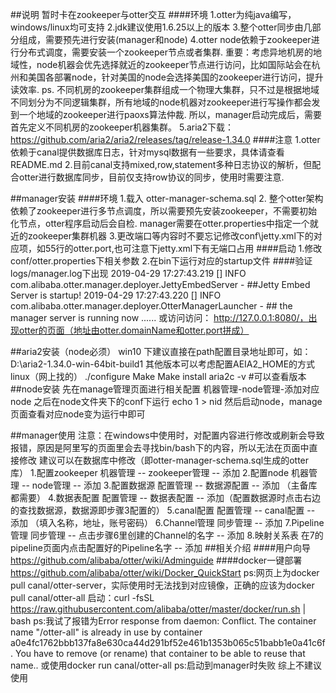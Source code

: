 ##说明
    暂时卡在zookeeper与otter交互
####环境
    1.otter为纯java编写，windows/linux均可支持
    2.jdk建议使用1.6.25以上的版本
    3.整个otter同步由几部分组成，需要预先进行安装(manager和node)
    4.otter node依赖于zookeeper进行分布式调度，需要安装一个zookeeper节点或者集群.
        重要：考虑异地机房的地域性，node机器会优先选择就近的zookeeper节点进行访问，比如国际站会在杭州和美国各部署node，针对美国的node会选择美国的zookeeper进行访问，提升读效率. 
        ps. 不同机房的zookeeper集群组成一个物理大集群，只不过是根据地域不同划分为不同逻辑集群，所有地域的node机器对zookeeper进行写操作都会发到一个地域的zookeeper进行paoxs算法仲裁.
        所以，manager启动完成后，需要首先定义不同机房的zookeeper机器集群。
    5.aria2下载：https://github.com/aria2/aria2/releases/tag/release-1.34.0
####注意
    1.otter依赖于canal提供数据库日志，针对mysql数据有一些要求，具体请查看README.md
    2.目前canal支持mixed,row,statement多种日志协议的解析，但配合otter进行数据库同步，目前仅支持row协议的同步，使用时需要注意.
        
##manager安装
####环境
    1.载入 otter-manager-schema.sql
    2. 整个otter架构依赖了zookeeper进行多节点调度，所以需要预先安装zookeeper，不需要初始化节点，otter程序启动后会自检.
    manager需要在otter.properties中指定一个就近的zookeeper集群机器
    3.更改端口等内容时不要忘记修改conf\jetty.xml下的对应项，如55行的otter.port,也可注意下jetty.xml下有无端口占用
####启动
    1.修改conf/otter.properties下相关参数
    2.在bin下运行对应的startup文件
####验证
    logs/manager.log下出现
    2019-04-29 17:27:43.219 [] INFO  com.alibaba.otter.manager.deployer.JettyEmbedServer - ##Jetty Embed Server is startup!
    2019-04-29 17:27:43.220 [] INFO  com.alibaba.otter.manager.deployer.OtterManagerLauncher - ## the manager server is running now ......
    或访问访问： http://127.0.0.1:8080/，出现otter的页面（地址由otter.domainName和otter.port拼成）

##aria2安装（node必须）
    win10 下建议直接在path配置目录地址即可，如：D:\aria2-1.34.0-win-64bit-build1
    其他版本可以考虑配置AEIA2_HOME的方式
    linux（网上找的）
        ./configure
        Make
        Make install
        aria2c -v #可以查看版本
##node安装
    先在manage管理页面进行相关配置
    机器管理-node管理-添加对应node
    之后在node文件夹下的conf下运行
    echo 1 > nid
    然后启动node，manage页面查看对应node变为运行中即可

##manager使用
    注意：在windows中使用时，对配置内容进行修改或刷新会导致报错，原因是阿里写的页面里会去寻找bin/bash下的内容，所以无法在页面中直接修改
        建议可以在数据库中修改（即otter-manager-schema.sql生成的otter库）
    1.配置zookeeper
        机器管理 -- zookeeper管理 -- 添加
    2.配置node
        机器管理 -- node管理 -- 添加
    3.配置数据源
        配置管理 -- 数据源配置 -- 添加 （主备库都需要）
    4.数据表配置
        配置管理 -- 数据表配置 -- 添加（配置数据源时点击右边的查找数据源，数据源即步骤3配置的）
    5.canal配置
        配置管理 -- canal配置 -- 添加 （填入名称，地址，账号密码）
    6.Channel管理
        同步管理 -- 添加
    7.Pipeline管理
        同步管理 -- 点击步骤6里创建的Channel的名字 -- 添加
    8.映射关系表
         在7的pipeline页面内点击配置好的Pipeline名字 -- 添加
##相关介绍
####用户向导
    https://github.com/alibaba/otter/wiki/Adminguide
####docker一键部署
    https://github.com/alibaba/otter/wiki/Docker_QuickStart
        ps:网页上为docker pull canal/otter-server，实际使用时无法找到对应镜像，正确的应该为docker pull canal/otter-all
    启动：curl -fsSL https://raw.githubusercontent.com/alibaba/otter/master/docker/run.sh | bash
        ps:我试了报错为Error response from daemon: Conflict. The container name "/otter-all" is already in use by container a0e4fc1762bbb137fa8e630ca44d291bf52e461b1353b065c51babb1e0a41c6f. You have to remove (or rename) that container to be able to reuse that name..
    或使用docker run canal/otter-all
        ps:启动到manager时失败
    综上不建议使用